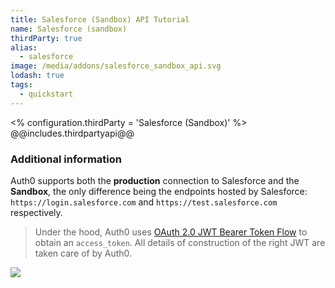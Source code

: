 ```yaml
---
title: Salesforce (Sandbox) API Tutorial
name: Salesforce (sandbox)
thirdParty: true
alias:
  - salesforce
image: /media/addons/salesforce_sandbox_api.svg
lodash: true
tags:
  - quickstart
---
```

<% configuration.thirdParty = 'Salesforce (Sandbox)' %>
@@includes.thirdpartyapi@@

### Additional information

Auth0 supports both the __production__ connection to Salesforce and the __Sandbox__, the only difference being the endpoints hosted by Salesforce: `https://login.salesforce.com` and `https://test.salesforce.com` respectively.

> Under the hood, Auth0 uses [OAuth 2.0 JWT Bearer Token Flow](https://help.salesforce.com/HTViewHelpDoc?id=remoteaccess_oauth_jwt_flow.htm&language=en_US) to obtain an `access_token`. All details of construction of the right JWT are taken care of by Auth0.

![](https://docs.google.com/drawings/d/1aTHLCUPT4fCOXgX6fvUpxJdzd_rH_VzayBkLwLkwOBk/pub?w=784&amp;h=437)
